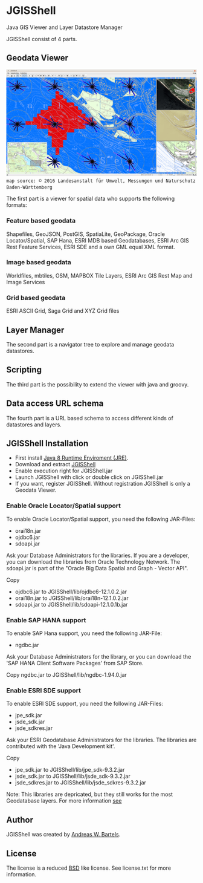 # JGISShell
Java GIS Viewer and Layer Datastore Manager

JGISShell consist of 4 parts. 

## Geodata Viewer

![Viewer](https://raw.githubusercontent.com/AndreasWBartels/JGISShell/7c0dcd1ea2a6cce4814cbc335e668e9147d2fbc8/doc/images/WindAndRadioWaves-LUBW.png)  
`map source: © 2016 Landesanstalt für Umwelt, Messungen und Naturschutz Baden-Württemberg`  

The first part is a viewer for spatial data who supports the following formats:

### Feature based geodata
Shapefiles, GeoJSON, PostGIS, SpatiaLite, GeoPackage, Oracle Locator/Spatial, SAP Hana, ESRI MDB based Geodatabases, ESRI Arc GIS Rest Feature Services, ESRI SDE and a own GML equal XML format.

### Image based geodata
Worldfiles, mbtiles, OSM, MAPBOX Tile Layers, ESRI Arc GIS Rest Map and Image Services

### Grid based geodata
ESRI ASCII Grid, Saga Grid and XYZ Grid files

## Layer Manager
The second part is a navigator tree to explore and manage geodata datastores.

## Scripting
The third part is the possibility to extend the viewer with java and groovy.

## Data access URL schema
The fourth part is a URL based schema to access different kinds of datastores and layers.

## JGISShell Installation
* First install [Java 8 Runtime Enviroment (JRE)](http://www.oracle.com/technetwork/java/javase/downloads/index.html).
* Download and extract [JGISShell](https://github.com/AndreasWBartels/JGISShell/archive/master.zip)
* Enable execution right for JGISShell.jar
* Launch JGISShell with click or double click on JGISShell.jar
* If you want, register JGISShell. Without registration JGISShell is only a Geodata Viewer.

### Enable Oracle Locator/Spatial support
To enable Oracle Locator/Spatial support, you need the following JAR-Files:
* orai18n.jar
* ojdbc6.jar
* sdoapi.jar

Ask your Database Administrators for the libraries. If you are a developer, you can download the libraries from Oracle Technology Network.
The sdoapi.jar is part of the "Oracle Big Data Spatial and Graph - Vector API".

Copy
* ojdbc6.jar to JGISShell/lib/ojdbc6-12.1.0.2.jar
* orai18n.jar to JGISShell/lib/orai18n-12.1.0.2.jar
* sdoapi.jar to JGISShell/lib/sdoapi-12.1.0.1b.jar

### Enable SAP HANA support
To enable SAP Hana support, you need the following JAR-File:
* ngdbc.jar

Ask your Database Administrators for the library, or you can download the 'SAP HANA Client Software Packages' from SAP Store.

Copy ngdbc.jar to JGISShell/lib/ngdbc-1.94.0.jar

### Enable ESRI SDE support
To enable ESRI SDE support, you need the following JAR-Files:
* jpe_sdk.jar
* jsde_sdk.jar
* jsde_sdkres.jar

Ask your ESRI Geodatabase Administrators for the libraries. The libraries are contributed with the 'Java Development kit'.

Copy
* jpe_sdk.jar to JGISShell/lib/jpe_sdk-9.3.2.jar  
* jsde_sdk.jar to JGISShell/lib/jsde_sdk-9.3.2.jar  
* jsde_sdkres.jar to JGISShell/lib/jsde_sdkres-9.3.2.jar  

Note: This libraries are depricated, but they still works for the most Geodatabase layers. For more information [see](http://edndoc.esri.com/arcsde/9.3/api/japi/japi.htm)

## Author
JGISShell was created by [Andreas W. Bartels](https://github.com/AndreasWBartels).

## License

The license is a reduced [BSD](https://www.freebsd.org/copyright/freebsd-license.html) like license.
See license.txt for more information.

